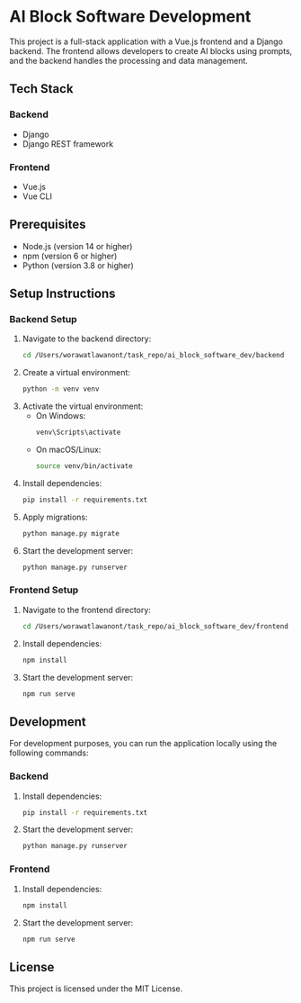 # AI Block Software Development

This project is a full-stack application with a Vue.js frontend and a Django backend. The frontend allows developers to create AI blocks using prompts, and the backend handles the processing and data management.

## Tech Stack
### Backend
- Django
- Django REST framework

### Frontend
- Vue.js
- Vue CLI

## Prerequisites

- Node.js (version 14 or higher)
- npm (version 6 or higher)
- Python (version 3.8 or higher)

## Setup Instructions

### Backend Setup
1. Navigate to the backend directory:
   ```sh
   cd /Users/worawatlawanont/task_repo/ai_block_software_dev/backend
   ```
2. Create a virtual environment:
   ```sh
   python -m venv venv
   ```
3. Activate the virtual environment:
   - On Windows:
     ```sh
     venv\Scripts\activate
     ```
   - On macOS/Linux:
     ```sh
     source venv/bin/activate
     ```
4. Install dependencies:
   ```sh
   pip install -r requirements.txt
   ```
5. Apply migrations:
   ```sh
   python manage.py migrate
   ```
6. Start the development server:
   ```sh
   python manage.py runserver
   ```

### Frontend Setup
1. Navigate to the frontend directory:
   ```sh
   cd /Users/worawatlawanont/task_repo/ai_block_software_dev/frontend
   ```
2. Install dependencies:
   ```sh
   npm install
   ```
3. Start the development server:
   ```sh
   npm run serve
   ```

## Development

For development purposes, you can run the application locally using the following commands:

### Backend
1. Install dependencies:
   ```sh
   pip install -r requirements.txt
   ```
2. Start the development server:
   ```sh
   python manage.py runserver
   ```

### Frontend
1. Install dependencies:
   ```sh
   npm install
   ```
2. Start the development server:
   ```sh
   npm run serve
   ```

## License
This project is licensed under the MIT License.